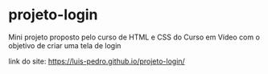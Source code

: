 # projeto-login
 Mini projeto proposto pelo curso de HTML e CSS do Curso em Vídeo com o objetivo de criar uma tela de login

link do site: https://luis-pedro.github.io/projeto-login/
